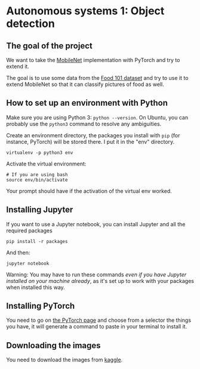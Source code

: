 # Autonomous systems 1: Object detection

## The goal of the project

We want to take the [MobileNet](https://pytorch.org/hub/pytorch_vision_mobilenet_v2/) implementation with PyTorch and try to extend it.

The goal is to use some data from the [Food 101 dataset](https://www.kaggle.com/kmader/food41) and try to use it to extend MobileNet so that it can classify pictures of food as well.

## How to set up an environment with Python

Make sure you are using Python 3: `python --version`. On Ubuntu, you can probably use the `python3` command to resolve any ambiguities.

Create an environment directory, the packages you install with `pip` (for instance, PyTorch) will be stored there. I put it in the "env" directory.

	virtualenv -p python3 env

Activate the virtual environment:

	# If you are using bash
	source env/bin/activate

Your prompt should have if the activation of the virtual env worked.

## Installing Jupyter

If you want to use a Jupyter notebook, you can install Jupyter and all the required packages

	pip install -r packages

And then:

	jupyter notebook

Warning: You may have to run these commands *even if you have Jupyter installed on your machine already*, as it's set up to work with your packages when installed this way.

## Installing PyTorch

You need to go on [the PyTorch page](https://pytorch.org/get-started/locally/#mac-anaconda) and choose from a selector the things you have, it will generate a command to paste in your terminal to install it.

## Downloading the images

You need to download the images from [kaggle](https://www.kaggle.com/kmader/food41#1002850.jpg).
